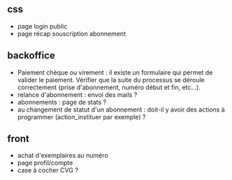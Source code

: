 ## css
- page login public
- page récap souscription abonnement

## backoffice
- Paiement chèque ou virement : il existe un formulaire qui permet de valider le paiement. Vérifier que la suite du processus se déroule correctement (prise d'abonnement, numéro début et fin, etc...).
- relance d'abonnement : envoi des mails ? 
- abonnements : page de stats ?
- au changement de statut d'un abonnement : doit-il y avoir des actions à programmer (action_instituer par exemple) ?

## front
- achat d'exemplaires au numéro
- page profil/compte
- case à cocher CVG ?
